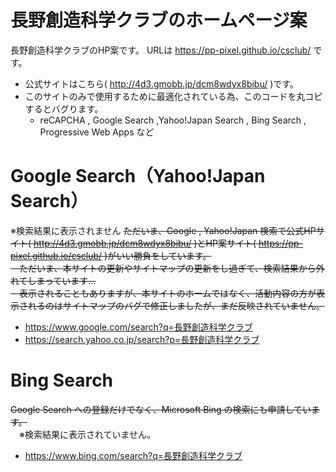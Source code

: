 # 長野創造科学クラブのホームページ案
長野創造科学クラブのHP案です。
  URLは https://pp-pixel.github.io/csclub/ です。
- 公式サイトはこちら( http://4d3.gmobb.jp/dcm8wdyx8bibu/ )です。
- このサイトのみで使用するために最適化されている為、このコードを丸コピするとバグります。
  - reCAPCHA , Google Search ,Yahoo!Japan Search , Bing Search , Progressive Web Apps など

# Google Search（Yahoo!Japan Search）
※検索結果に表示されません
~~ただいま、Google , Yahoo!Japan 検索で公式HPサイト( http://4d3.gmobb.jp/dcm8wdyx8bibu/ )とHP案サイト( https://pp-pixel.github.io/csclub/ )がいい勝負をしています。<br>
&emsp;ただいま、本サイトの更新やサイトマップの更新をし過ぎて、検索結果から外れてしまっています…<br>
&emsp;表示されることもありますが、本サイトのホームではなく、活動内容の方が表示されるのはサイトマップのバグで修正しましたが、まだ反映されていません。~~
- https://www.google.com/search?q=長野創造科学クラブ
- https://search.yahoo.co.jp/search?p=長野創造科学クラブ

# Bing Search
~~Google Search への登録だけでなく、Microsoft Bing の検索にも申請しています。<br>~~
&emsp;※検索結果に表示されていません。
- https://www.bing.com/search?q=長野創造科学クラブ
